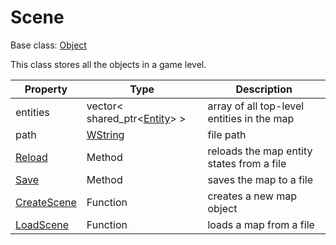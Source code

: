 # Scene

Base class: [Object](Object.md)

This class stores all the objects in a game level.

| Property | Type | Description |
|---|---|---|
| entities | vector< shared_ptr<[Entity](Entity.md)\> \> | array of all top-level entities in the map |
| path | [WString](WString.md) | file path |
| [Reload](Scene_Reload.md) | Method | reloads the map entity states from a file |
| [Save](Scene_Save.md) | Method | saves the map to a file |
| [CreateScene](CreateScene.md) | Function | creates a new map object |
| [LoadScene](LoadScene.md) | Function | loads a map from a file |

